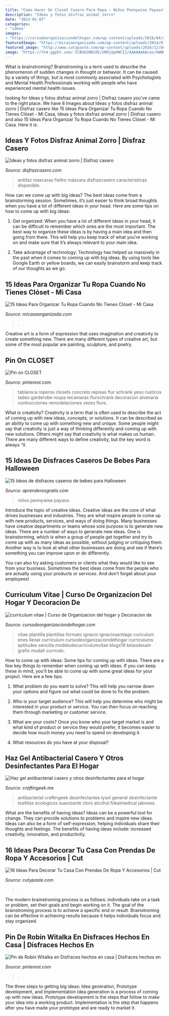 ```yaml
---
title: "Como Hacer Un Closet Casero Para Ropa ~ Niños Pennywise Payaso"
description: "Ideas y fotos disfraz animal zorro"
date: "2023-01-07"
categories:
- "ideas"
images:
- "https://cursodeorganizaciondelhogar.com/wp-content/uploads/2018/04/curriculum-vitae-2-1-214x300.jpg"
featuredImage: "https://micasaorganizada.com/wp-content/uploads/2014/07/rack-300x361.jpg"
featured_image: "http://www.cutypaste.com/wp-content/uploads/2016/12/b6.jpg"
image: "https://lh4.ggpht.com/-ICBUG2WD20I/URRjQpHNCII/AAAAAAAAcas/kWNKSH0qS6c/image_thumb9.png?imgmax=800"
---
```



What is brainstroming?
Brainstroming is a term used to describe the phenomenon of sudden changes in thought or behavior. It can be caused by a variety of things, but is most commonly associated with Psychologists and Mental Health Professionals working with people who have experienced mental health issues.

	

		
looking for Ideas y fotos disfraz animal zorro | Disfraz casero you've came to the right place. We have 8 Images about Ideas y fotos disfraz animal zorro | Disfraz casero like 15 Ideas Para Organizar Tu Ropa Cuando No Tienes Clóset - Mi Casa, Ideas y fotos disfraz animal zorro | Disfraz casero and also 15 Ideas Para Organizar Tu Ropa Cuando No Tienes Clóset - Mi Casa. Here it is:
		
    
## Ideas Y Fotos Disfraz Animal Zorro | Disfraz Casero

<img loading=lazy src="https://lh4.ggpht.com/-ICBUG2WD20I/URRjQpHNCII/AAAAAAAAcas/kWNKSH0qS6c/image_thumb9.png?imgmax=800" onerror="this.onerror=null;this.src='https://tse2.mm.bing.net/th?id=OIP.Plg153YW-cUw84cgkGGjCQEvDN&amp;pid=15.1';" alt="Ideas y fotos disfraz animal zorro | Disfraz casero">

_Source: disfrazcasero.com_

>antifaz mascaras fieltro máscara disfrazcasero caracteristicas disponible. 

	

How can we come up with big ideas?
The best ideas come from a brainstorming session. Sometimes, it’s just easier to think broad thoughts when you have a lot of different ideas in your head. Here are some tips on how to come up with big ideas:
1. Get organized: When you have a lot of different ideas in your head, it can be difficult to remember which ones are the most important. The best way to organize these ideas is by having a main idea and then going from there. This will help you keep track of what you’re working on and make sure that it’s always relevant to your main idea.

2. Take advantage of technology: Technology has helped us massively in the past when it comes to coming up with big ideas. By using tools like Google Earth or yellow boards, we can easily brainstorm and keep track of our thoughts as we go.

    
## 15 Ideas Para Organizar Tu Ropa Cuando No Tienes Clóset - Mi Casa

<img loading=lazy src="https://micasaorganizada.com/wp-content/uploads/2014/07/rack-300x361.jpg" onerror="this.onerror=null;this.src='https://tse3.mm.bing.net/th?id=OIP.Upq3i8JBqQ-1LWygfmN8SwAAAA&amp;pid=15.1';" alt="15 Ideas Para Organizar Tu Ropa Cuando No Tienes Clóset - Mi Casa">

_Source: micasaorganizada.com_

>. 

	

Creative art is a form of expression that uses imagination and creativity to create something new. There are many different types of creative art, but some of the most popular are painting, sculpture, and poetry.

    
## Pin On CLOSET

<img loading=lazy src="https://i.pinimg.com/736x/07/b1/e5/07b1e5243af11ed079a1d4479e4d338f--closet-ideas-room-decor.jpg" onerror="this.onerror=null;this.src='https://tse1.mm.bing.net/th?id=OIP.-cpYRgbOzsP_mbvr1yuM3AHaJ4&amp;pid=15.1';" alt="Pin on CLOSET">

_Source: pinterest.com_

>tablaroca roperos closets concreto repisas flur schrank yeso rusticos tadeo garderobe roupa recamaras flurschrank decoracion alvenaria contrucciones remodelaciones vezes flure. 

	

What is creativity?
Creativity is a term that is often used to describe the act of coming up with new ideas, concepts, or solutions. It can be described as an ability to come up with something new and unique. Some people might say that creativity is just a way of thinking differently and coming up with new solutions. Others might say that creativity is what makes us human. There are many different ways to define creativity, but the key word is always “it.

    
## 15 Ideas De Disfraces Caseros De Bebes Para Halloween

<img loading=lazy src="http://www.aprenderesgratis.com/wp-content/uploads/2018/10/disfraz-halloween-payaso-pennywise.jpg" onerror="this.onerror=null;this.src='https://tse3.mm.bing.net/th?id=OIP.dRYMY1YAPYmcLYzroELqnAAAAA&amp;pid=15.1';" alt="15 Ideas de disfraces caseros de bebes para Halloween">

_Source: aprenderesgratis.com_

>niños pennywise payaso. 

	

Introduce the topic of creative ideas.
Creative ideas are the core of what drives businesses and industries. They are what inspire people to come up with new products, services, and ways of doing things. Many businesses have creative departments or teams whose sole purpose is to generate new ideas.
There are a number of ways to generate new ideas. One is brainstorming, which is when a group of people get together and try to come up with as many ideas as possible, without judging or critiquing them. Another way is to look at what other businesses are doing and see if there’s something you can improve upon or do differently.

You can also try asking customers or clients what they would like to see from your business. Sometimes the best ideas come from the people who are actually using your products or services. And don’t forget about your employees!

    
## Curriculum Vitae | Curso De Organizacion Del Hogar Y Decoracion De

<img loading=lazy src="https://cursodeorganizaciondelhogar.com/wp-content/uploads/2018/04/curriculum-vitae-2-1-214x300.jpg" onerror="this.onerror=null;this.src='https://tse4.mm.bing.net/th?id=OIP.FYBaldai1YBbEHgcicIZgAAAAA&amp;pid=15.1';" alt="curriculum vitae | Curso de Organizacion del hogar y Decoracion de">

_Source: cursodeorganizaciondelhogar.com_

>vitae plantilla plantillas formato ignacio ignaciosantiago curiculum enes llenar currículum cursodeorganizaciondelhogar curriculums aptitudes sencilla modelodecurriculumvitae blogs19 kelasdesain grafis mudah currculo. 

	

How to come up with ideas: Some tips for coming up with ideas.
There are a few key things to remember when coming up with ideas. If you can keep these in mind, you’ll be able to come up with some great ideas for your project. Here are a few tips:
1. What problem do you want to solve? This will help you narrow down your options and figure out what could be done to fix the problem.

2. Who is your target audience? This will help you determine who might be interested in your product or service. You can then focus on reaching them through marketing or customer service.

3. What are your costs? Once you know who your target market is and what kind of product or service they would prefer, it becomes easier to decide how much money you need to spend on developing it.

4. What resources do you have at your disposal?

    
## Haz Gel Antibacterial Casero Y Otros Desinfectantes Para El Hogar

<img loading=lazy src="https://i0.wp.com/craftingeek.me/wp-content/uploads/2020/03/725-como-hacer-gel-antibacterial-casero-imaxxgenes-de-blog-lysol-casero-scaled.jpg?resize=1380%2C2560&amp;ssl=1" onerror="this.onerror=null;this.src='https://tse4.mm.bing.net/th?id=OIP.DWW3J4hCgxiBCaPeBH5omgHaNv&amp;pid=15.1';" alt="Haz gel antibacterial casero y otros desinfectantes para el hogar">

_Source: craftingeek.me_

>antibacterial craftingeek desinfectantes lysol general desinfectante toallitas ecologicos suavizante cloro alcohol fokaimedical jabones. 

	

What are the benefits of having ideas?
Ideas can be a powerful tool for change. They can provide solutions to problems and inspire new ideas. Ideas can also be a form of self-expression, helping individuals share their thoughts and feelings. The benefits of having ideas include: increased creativity, innovation, and productivity.

    
## 16 Ideas Para Decorar Tu Casa Con Prendas De Ropa Y Accesorios | Cut

<img loading=lazy src="http://www.cutypaste.com/wp-content/uploads/2016/12/b6.jpg" onerror="this.onerror=null;this.src='https://tse4.mm.bing.net/th?id=OIP.ZM-yY3TQDxHafy2KvAQTPwHaLH&amp;pid=15.1';" alt="16 Ideas Para Decorar Tu Casa Con Prendas De Ropa Y Accesorios | Cut">

_Source: cutypaste.com_

>. 

	

The modern brainstroming process is as follows: individuals take on a task or problem, set their goals and begin working on it. The goal of the brainstroming process is to achieve a specific end or result. Brainstroming can be effective in achieving results because it helps individuals focus and stay organized.

    
## Pin De Robin Witalka En Disfraces Hechos En Casa | Disfraces Hechos En

<img loading=lazy src="https://i.pinimg.com/736x/29/78/2d/29782d15680220fd59933d8ad14d6f4a.jpg" onerror="this.onerror=null;this.src='https://tse3.mm.bing.net/th?id=OIP.CMYHYVTDWS5xwyWDtKaeNAHaJ3&amp;pid=15.1';" alt="Pin de Robin Witalka en Disfraces hechos en casa | Disfraces hechos en">

_Source: pinterest.com_

>. 

	

The three steps to getting big ideas: Idea generation, Prototype development, and Implementation
Idea generation is a process of coming up with new ideas. Prototype development is the steps that follow to make your idea into a working product. Implementation is the step that happens after you have made your prototype and are ready to market it.

